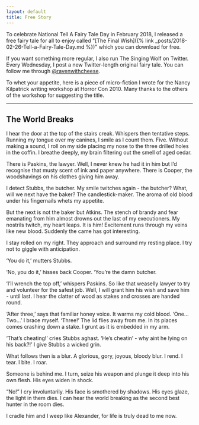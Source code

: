 ```yaml
---
layout: default
title: Free Story
---
```


To celebrate National Tell A Fairy Tale Day in February 2018, I released a free fairy tale for all to enjoy called "[The Final Wish]({% link _posts/2018-02-26-Tell-a-Fairy-Tale-Day.md %})" which you can download for free.

If you want something more regular, I also run The Singing Wolf on Twitter. Every Wednesday, I post a new Twitter-length original fairy tale. You can follow me  through [@ravenwithcheese](https://twitter.com/RavenWithCheese).

To whet your appetite, here is a piece of micro-fiction I wrote for the Nancy Kilpatrick writing workshop at Horror Con 2010. Many thanks to the others of the workshop for suggesting the title.

---

## The World Breaks

I hear the door at the top of the stairs creak. Whispers then tentative steps. Running my tongue over my canines, I smile as I count them. Five. Without making a sound, I roll on my side placing my nose to the three drilled holes in the coffin. I breathe deeply, my brain filtering out the smell of aged cedar.

There is Paskins, the lawyer. Well, I never knew he had it in him but I’d recognise that musty scent of ink and paper anywhere. There is Cooper, the woodshavings on his clothes giving him away.

I detect Stubbs, the butcher. My smile twitches again - the butcher? What, will we next have the baker? The candlestick-maker. The aroma of old blood under his fingernails whets my appetite.

But the next is not the baker but Atkins. The stench of brandy and fear emanating from him almost drowns out the last of my executioners. My nostrils twitch, my heart leaps. It is him! Excitement runs through my veins like new blood. Suddenly the came has got interesting.

I stay rolled on my right. They approach and surround my resting place. I try not to giggle with anticipation.

‘You do it,’ mutters Stubbs.

‘No, you do it,’ hisses back Cooper. ‘You’re the damn butcher.

‘I’ll wrench the top off,’ whispers Paskins. So like that weaselly lawyer to try and volunteer for the safest job. Well, I will grant him his wish and save him - until last. I hear the clatter of wood as stakes and crosses are handed round.

‘After three,’ says that familiar honey voice. It warms my cold blood. ‘One... Two...’ I brace myself. ‘Three!’ The lid flies away from me. In its places comes crashing down a stake. I grunt as it is embedded in my arm.

‘That’s cheating!’ cries Stubbs aghast. ‘He’s cheatin’ - why aint he lying on his back?!’ I give Stubbs a wicked grin.

What follows then is a blur. A glorious, gory, joyous, bloody blur. I rend. I tear. I bite. I roar.

Someone is behind me. I turn, seize his weapon and plunge it deep into his own flesh. His eyes widen in shock.

“No!” I cry involuntarily. His face is smothered by shadows. His eyes glaze, the light in them dies. I can hear the world breaking as the second best hunter in the room dies.

I cradle him and I weep like Alexander, for life is truly dead to me now.
